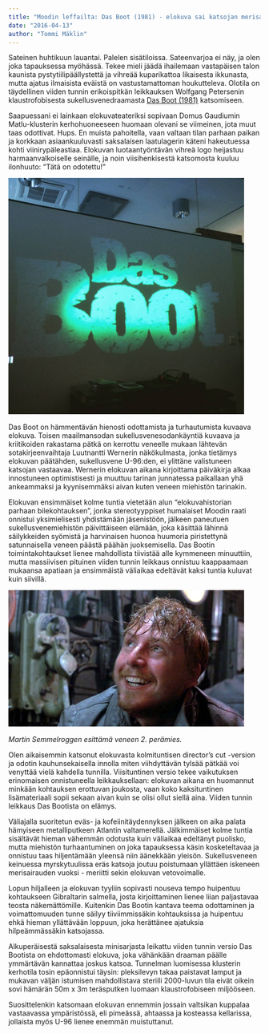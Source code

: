 ```yaml
---
title: "Moodin leffailta: Das Boot (1981) - elokuva sai katsojan merisairaaksi"
date: "2016-04-13"
author: "Tommi Mäklin"
---
```


<!--![](https://scontent-arn2-1.xx.fbcdn.net/hphotos-xfp1/v/t1.0-9/12932930_10209214823985110_8593608073755945693_n.jpg?oh=429d28e7cea123ef86a00e2ebb988b5a&oe=57C01BEC) Kapteeni Thomsen oli lyhyestä roolistaan huolimatta yleisön suosikkihahmo.-->

Sateinen huhtikuun lauantai. Palelen sisätiloissa. Sateenvarjoa ei näy, ja olen joka tapauksessa myöhässä. Tekee mieli jäädä ihailemaan vastapäisen talon kaunista pystytiilipäällystettä ja vihreää kuparikattoa likaisesta ikkunasta, mutta ajatus ilmaisista eväistä on vastustamattoman houkutteleva. Olotila on täydellinen viiden tunnin erikoispitkän leikkauksen Wolfgang Petersenin klaustrofobisesta sukellusvenedraamasta [Das Boot (1981)](http://www.imdb.com/title/tt0082096/) katsomiseen.

Saapuessani ei lainkaan elokuvateateriksi sopivaan Domus Gaudiumin Matlu-klusterin kerhohuoneeseen huomaan olevani se viimeinen, jota muut taas odottivat. Hups. En muista pahoitella, vaan valtaan tilan parhaan paikan ja korkkaan asiaankuuluvasti saksalaisen laatulagerin käteni hakeutuessa kohti viinirypäleastiaa. Elokuvan luotaantyöntävän vihreä logo heijastuu harmaanvalkoiselle seinälle, ja noin viisihenkisestä katsomosta kuuluu ilonhuuto: “Tätä on odotettu!”

![Atlantin valtameren sävyiset alkukirjaimet kerhohuoneen seinällä.](alku.jpg)

Das Boot on hämmentävän hienosti odottamista ja turhautumista kuvaava elokuva. Toisen maailmansodan sukellusvenesodankäyntiä kuvaava ja kriitikoiden rakastama pätkä on kerrottu veneelle mukaan lähtevän sotakirjeenvaihtaja Luutnantti Wernerin näkökulmasta, jonka tietämys elokuvan päätähden, sukellusvene U-96:den, ei ylittäne valistuneen katsojan vastaavaa. Wernerin elokuvan aikana kirjoittama päiväkirja alkaa innostuneen optimistisesti ja muuttuu tarinan junnatessa paikallaan yhä ankeammaksi ja kyynisemmäksi aivan kuten veneen miehistön tarinakin.

Elokuvan ensimmäiset kolme tuntia vietetään alun “elokuvahistorian parhaan bilekohtauksen”, jonka stereotyyppiset humalaiset Moodin raati onnistui yksimielisesti yhdistämään jäsenistöön, jälkeen paneutuen sukellusvenemiehistön päivittäiseen elämään, joka käsittää lähinnä säilykkeiden syömistä ja harvinaisen huonoa huumoria piristettynä satunnaisella veneen päästä päähän juoksemisella. Das Bootin toimintakohtaukset lienee mahdollista tiivistää alle kymmeneen minuuttiin, mutta massiivisen pituinen viiden tunnin leikkaus onnistuu kaappaamaan mukaansa apatiaan ja ensimmäistä väliaikaa edeltävät kaksi tuntia kuluvat kuin siivillä.

![](semmelrogge.jpg)

_Martin Semmelroggen esittämä veneen 2. perämies._

Olen aikaisemmin katsonut elokuvasta kolmituntisen director’s cut -version ja odotin kauhunsekaisella innolla miten viihdyttävän tylsää pätkää voi venyttää vielä kahdella tunnilla. Viisituntinen versio tekee vaikutuksen erinomaisen onnistuneella leikkauksellaan: elokuvan aikana en huomannut minkään kohtauksen erottuvan joukosta, vaan koko kaksituntinen lisämateriaali sopii sekaan aivan kuin se olisi ollut siellä aina. Viiden tunnin leikkaus Das Bootista on elämys.

Väliajalla suoritetun eväs- ja kofeiinitäydennyksen jälkeen on aika palata hämyiseen metalliputkeen Atlantin valtamerellä. Jälkimmäiset kolme tuntia sisältävät hieman vähemmän odotusta kuin väliaikaa edeltänyt puolisko, mutta miehistön turhaantuminen on joka tapauksessa käsin kosketeltavaa ja onnistuu taas hiljentämään yleensä niin äänekkään yleisön. Sukellusveneen keinuessa myrskytuulissa eräs katsoja joutuu poistumaan yllättäen iskeneen merisairauden vuoksi - meriitti sekin elokuvan vetovoimalle.

<!--![](https://scontent-arn2-1.xx.fbcdn.net/hphotos-xpf1/v/t1.0-9/q86/s851x315/12321705_10209190974668892_247958379287757867_n.jpg?oh=7bdf4530d710962858ca55b314455555&oe=57B741CE) Luutnantti Werner nauttii myrskystä.-->

Lopun hiljalleen ja elokuvan tyyliin sopivasti nouseva tempo huipentuu kohtaukseen Gibraltarin salmella, josta kirjoittaminen lienee liian paljastavaa teosta näkemättömille. Kuitenkin Das Bootin kantava teema odottaminen ja voimattomuuden tunne säilyy tiiviimmissäkin kohtauksissa ja huipentuu ehkä hieman yllättävään loppuun, joka herättänee ajatuksia hilpeämmässäkin katsojassa.

Alkuperäisestä saksalaisesta minisarjasta leikattu viiden tunnin versio Das Bootista on ehdottomasti elokuva, joka vähänkään draaman päälle ymmärtävän kannattaa joskus katsoa. Tunnelman luomisessa klusterin kerhotila tosin epäonnistui täysin: pleksilevyn takaa paistavat lamput ja mukavan väljän istumisen mahdollistava steriili 2000-luvun tila eivät oikein sovi hämärän 50m x 3m teräsputken luomaan klaustrofobiseen miljööseen.

Suosittelenkin katsomaan elokuvan ennemmin jossain valtsikan kuppalaa vastaavassa ympäristössä, eli pimeässä, ahtaassa ja kosteassa kellarissa, jollaista myös U-96 lienee enemmän muistuttanut.
